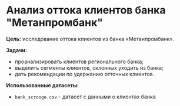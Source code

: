 # Анализ оттока клиентов банка "Метанпромбанк"

**Цель:**  исследование оттока клиентов из банка «Метанпромбанк».

**Задачи:**
- проанализировать клиентов регионального банка;
- выделить сегменты клиентов, склонных уходить из банка;
- дать рекомендации по удержанию отточных клиентов.

**Использованные датасеты:**  
- `bank_scrooge.csv` - датасет с данными о клиентах банка
